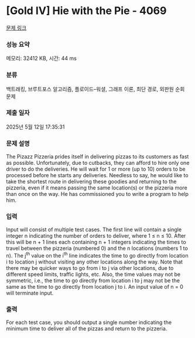 # [Gold IV] Hie with the Pie - 4069 

[문제 링크](https://www.acmicpc.net/problem/4069) 

### 성능 요약

메모리: 32412 KB, 시간: 44 ms

### 분류

백트래킹, 브루트포스 알고리즘, 플로이드–워셜, 그래프 이론, 최단 경로, 외판원 순회 문제

### 제출 일자

2025년 5월 12일 17:35:31

### 문제 설명

<p>The Pizazz Pizzeria prides itself in delivering pizzas to its customers as fast as possible. Unfortunately, due to cutbacks, they can afford to hire only one driver to do the deliveries. He will wait for 1 or more (up to 10) orders to be processed before he starts any deliveries. Needless to say, he would like to take the shortest route in delivering these goodies and returning to the pizzeria, even if it means passing the same location(s) or the pizzeria more than once on the way. He has commissioned you to write a program to help him.</p>

### 입력 

 <p>Input will consist of multiple test cases. The first line will contain a single integer n indicating the number of orders to deliver, where 1 ≤ n ≤ 10. After this will be n + 1 lines each containing n + 1 integers indicating the times to travel between the pizzeria (numbered 0) and the n locations (numbers 1 to n). The j<sup>th</sup> value on the i<sup>th</sup> line indicates the time to go directly from location i to location j without visiting any other locations along the way. Note that there may be quicker ways to go from i to j via other locations, due to different speed limits, traffic lights, etc. Also, the time values may not be symmetric, i.e., the time to go directly from location i to j may not be the same as the time to go directly from location j to i. An input value of n = 0 will terminate input.</p>

### 출력 

 <p>For each test case, you should output a single number indicating the minimum time to deliver all of the pizzas and return to the pizzeria.</p>

